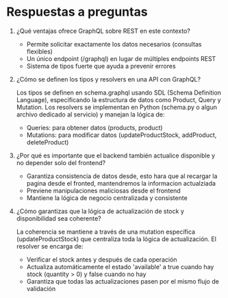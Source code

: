 # Respuestas a preguntas

1. ¿Qué ventajas ofrece GraphQL sobre REST en este contexto?

   - Permite solicitar exactamente los datos necesarios (consultas flexibles)
   - Un único endpoint (/graphql) en lugar de múltiples endpoints REST
   - Sistema de tipos fuerte que ayuda a prevenir errores

2. ¿Cómo se definen los tipos y resolvers en una API con GraphQL?

   Los tipos se definen en schema.graphql usando SDL (Schema Definition Language), especificando la estructura de datos como Product, Query y Mutation. Los resolvers se implementan en Python (schema.py o algun archivo dedicado al servicio) y manejan la lógica de:

   - Queries: para obtener datos (products, product)
   - Mutations: para modificar datos (updateProductStock, addProduct, deleteProduct)

3. ¿Por qué es importante que el backend también actualice disponible y no depender solo del frontend?

   - Garantiza consistencia de datos desde, esto hara que al recargar la pagina desde el fronted, mantendremos la informacion actualziada
   - Previene manipulaciones maliciosas desde el frontend
   - Mantiene la lógica de negocio centralizada y consistente

4. ¿Cómo garantizas que la lógica de actualización de stock y disponibilidad sea coherente?

   La coherencia se mantiene a través de una mutation específica (updateProductStock) que centraliza toda la lógica de actualización. El resolver se encarga de:

   - Verificar el stock antes y después de cada operación
   - Actualiza automáticamente el estado 'available' a true cuando hay stock (quantity > 0) y false cuando no hay
   - Garantiza que todas las actualizaciones pasen por el mismo flujo de validación
